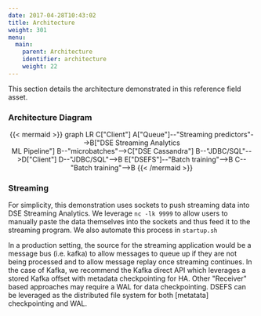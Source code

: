 ```yaml
---
date: 2017-04-28T10:43:02
title: Architecture
weight: 301
menu:
  main:
    parent: Architecture
    identifier: architecture
    weight: 22
---
```


This section details the architecture demonstrated in this reference field asset.

### Architecture Diagram

<div title="rendered dynamically" align="middle">
{{< mermaid >}}
graph LR
C["Client"]
A["Queue"]--"Streaming predictors"-->B["DSE Streaming Analytics <br/>ML Pipeline"]
B--"microbatches"-->C["DSE Cassandra"]
B--"JDBC/SQL"-->D["Client"]
D--"JDBC/SQL"-->B
E["DSEFS"]--"Batch training"-->B
C--"Batch training"-->B
{{< /mermaid >}}
</div>

### Streaming

For simplicity, this demonstration uses sockets to push streaming data into DSE Streaming Analytics. We leverage `nc -lk 9999` to allow users to manually paste the data themselves into the sockets and thus feed it to the streaming program. We also automate this process in `startup.sh`

In a production setting, the source for the streaming application would be a message bus (i.e. kafka) to allow messages to queue up if they are not being processed and to allow message replay once streaming continues. In the case of Kafka, we recommend the Kafka direct API which leverages a stored Kafka offset with metadata checkpointing for HA. Other "Receiver" based approaches may require a WAL for data checkpointing. DSEFS can be leveraged as the distributed file system for both [metatata] checkpointing and WAL.
